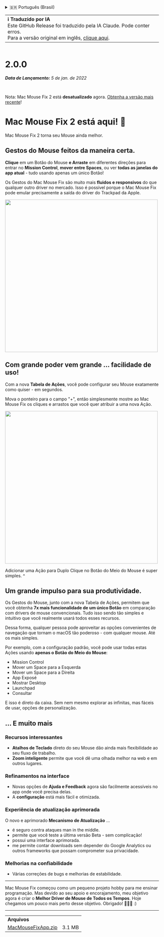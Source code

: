 <details>
<summary>🇧🇷 Português (Brasil)</summary>

[🇬🇧 English (GitHub)](https://github.com/noah-nuebling/mac-mouse-fix/releases/tag/2.0.0)\
[🇦🇩 Català](https://redirect.macmousefix.com/?target=mmf-release&tag=2.0.0&locale=ca)\
[🇩🇪 Deutsch](https://redirect.macmousefix.com/?target=mmf-release&tag=2.0.0&locale=de)\
[🇪🇸 Español](https://redirect.macmousefix.com/?target=mmf-release&tag=2.0.0&locale=es)\
[🇫🇷 Français](https://redirect.macmousefix.com/?target=mmf-release&tag=2.0.0&locale=fr)\
[🇮🇩 Indonesia](https://redirect.macmousefix.com/?target=mmf-release&tag=2.0.0&locale=id)\
[🇮🇹 Italiano](https://redirect.macmousefix.com/?target=mmf-release&tag=2.0.0&locale=it)\
[🇭🇺 Magyar](https://redirect.macmousefix.com/?target=mmf-release&tag=2.0.0&locale=hu)\
[🇳🇱 Nederlands](https://redirect.macmousefix.com/?target=mmf-release&tag=2.0.0&locale=nl)\
[🇵🇱 Polski](https://redirect.macmousefix.com/?target=mmf-release&tag=2.0.0&locale=pl)\
**🇧🇷 Português (Brasil)**\
[🇵🇹 Português (Portugal)](https://redirect.macmousefix.com/?target=mmf-release&tag=2.0.0&locale=pt-PT)\
[🇷🇴 Română](https://redirect.macmousefix.com/?target=mmf-release&tag=2.0.0&locale=ro)\
[🇸🇪 Svenska](https://redirect.macmousefix.com/?target=mmf-release&tag=2.0.0&locale=sv)\
[🇻🇳 Tiếng Việt](https://redirect.macmousefix.com/?target=mmf-release&tag=2.0.0&locale=vi)\
[🇹🇷 Türkçe](https://redirect.macmousefix.com/?target=mmf-release&tag=2.0.0&locale=tr)\
[🇨🇿 Čeština](https://redirect.macmousefix.com/?target=mmf-release&tag=2.0.0&locale=cs)\
[🇬🇷 Ελληνικά](https://redirect.macmousefix.com/?target=mmf-release&tag=2.0.0&locale=el)\
[🇷🇺 Русский](https://redirect.macmousefix.com/?target=mmf-release&tag=2.0.0&locale=ru)\
[🇺🇦 Українська](https://redirect.macmousefix.com/?target=mmf-release&tag=2.0.0&locale=uk)\
[🇮🇱 עברית](https://redirect.macmousefix.com/?target=mmf-release&tag=2.0.0&locale=he)\
[🇸🇦 العربية](https://redirect.macmousefix.com/?target=mmf-release&tag=2.0.0&locale=ar)\
[🇮🇳 हिन्दी](https://redirect.macmousefix.com/?target=mmf-release&tag=2.0.0&locale=hi)\
[🇹🇭 ไทย](https://redirect.macmousefix.com/?target=mmf-release&tag=2.0.0&locale=th)\
[🇨🇳 中文 (简体)](https://redirect.macmousefix.com/?target=mmf-release&tag=2.0.0&locale=zh-Hans)\
[🇨🇳 中文 (繁體)](https://redirect.macmousefix.com/?target=mmf-release&tag=2.0.0&locale=zh-Hant)\
[🇭🇰 中文（香港)](https://redirect.macmousefix.com/?target=mmf-release&tag=2.0.0&locale=zh-HK)\
[🇯🇵 日本語](https://redirect.macmousefix.com/?target=mmf-release&tag=2.0.0&locale=ja)\
[🇰🇷 한국어](https://redirect.macmousefix.com/?target=mmf-release&tag=2.0.0&locale=ko)\
[Help translate Mac Mouse Fix to different languages!](https://github.com/noah-nuebling/mac-mouse-fix/discussions/731)
</details>
<table align=><td>
<b>ℹ️ Traduzido por IA</b><br>
Este GitHub Release foi traduzido pela IA Claude. Pode conter erros.<br>
Para a versão original em inglês, <a href="https://github.com/noah-nuebling/mac-mouse-fix/releases/tag/2.0.0">clique aqui</a>.
</td></table>

<table></table>

# 2.0.0
***Data de Lançamento:** 5 de jan. de 2022*

<br>

Nota: Mac Mouse Fix 2 está **desatualizado** agora. [Obtenha a versão mais recente](https://github.com/noah-nuebling/mac-mouse-fix/releases)!

# Mac Mouse Fix 2 está aqui! 🎉

Mac Mouse Fix 2 torna seu Mouse ainda melhor.

## Gestos do Mouse feitos da maneira certa.

**Clique** em um Botão do Mouse **e Arraste** em diferentes direções para entrar no **Mission Control**, **mover entre Spaces**, ou ver **todas as janelas do app atual** - tudo usando apenas um único Botão!

Os Gestos do Mac Mouse Fix são muito mais **fluidos e responsivos** do que qualquer outro driver no mercado.
Isso é possível porque o Mac Mouse Fix pode emular precisamente a saída do driver do Trackpad da Apple.

<img width=500px src="https://user-images.githubusercontent.com/40808343/149643011-cc3311f1-af5c-453a-8206-2c6496d73d61.gif">

## Com grande poder vem grande ... facilidade de uso!

Com a nova **Tabela de Ações**, você pode configurar seu Mouse exatamente como quiser - em segundos.

Mova o ponteiro para o campo "+", então simplesmente mostre ao Mac Mouse Fix os cliques e arrastos que você quer atribuir a uma nova Ação.

<img width=500px src="https://user-images.githubusercontent.com/40808343/149642392-d0e25cf9-b49b-4398-b2e9-af2e810c8594.gif">

Adicionar uma Ação para Duplo Clique no Botão do Meio do Mouse é super simples. ^

## Um grande impulso para sua produtividade.

Os Gestos do Mouse, junto com a nova Tabela de Ações, permitem que você obtenha **7x mais funcionalidade de um único Botão** em comparação com drivers de mouse convencionais. Tudo isso sendo tão simples e intuitivo que você realmente usará todos esses recursos.

Dessa forma, qualquer pessoa pode aproveitar as opções convenientes de navegação que tornam o macOS tão poderoso - com qualquer mouse. Até os mais simples.

Por exemplo, com a configuração padrão, você pode usar todas estas Ações usando **apenas o Botão do Meio do Mouse**:

- Mission Control
- Mover um Space para a Esquerda
- Mover um Space para a Direita
- App Exposé
- Mostrar Desktop
- Launchpad
- Consultar

E isso é direto da caixa. Sem nem mesmo explorar as infinitas, mas fáceis de usar, opções de personalização.

## ... E muito mais

### Recursos interessantes

- **Atalhos de Teclado** direto do seu Mouse dão ainda mais flexibilidade ao seu fluxo de trabalho.
- **Zoom inteligente** permite que você dê uma olhada melhor na web e em outros lugares.

### Refinamentos na interface

- Novas opções de **Ajuda e Feedback** agora são facilmente acessíveis no app onde você precisa delas.
- A **configuração** está mais fácil e otimizada.

### Experiência de atualização aprimorada

O novo e aprimorado **Mecanismo de Atualização** ...

- é seguro contra ataques man in the middle.
- permite que você teste a última versão Beta - sem complicação!
- possui uma interface aprimorada.
- me permite contar downloads sem depender do Google Analytics ou outros frameworks que possam comprometer sua privacidade.

### Melhorias na confiabilidade

- Várias correções de bugs e melhorias de estabilidade.

---

Mac Mouse Fix começou como um pequeno projeto hobby para me ensinar programação. Mas devido ao seu apoio e encorajamento, meu objetivo agora é criar o **Melhor Driver de Mouse de Todos os Tempos**. Hoje chegamos um pouco mais perto desse objetivo. Obrigado! 🚀🚀🚀 :)

---

<table align="start">
<tr>
    <td colspan=2>
        <b>Arquivos</b>
    </td>
</tr>
<tr>
    <td><a href="https://github.com/noah-nuebling/mac-mouse-fix/releases/download/2.0.0/MacMouseFixApp.zip">MacMouseFixApp.zip</a></td>
    <td>3.1 MB</td>
</tr>
</table>